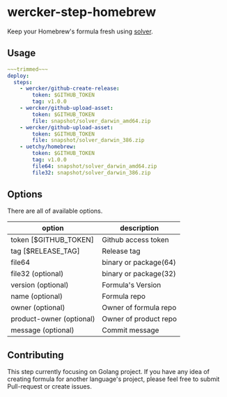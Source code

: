 # wercker-step-homebrew

Keep your Homebrew's formula fresh using [solver](https://github.com/uetchy/solver).

## Usage

```yaml
~~~trimmed~~~
deploy:
  steps:
    - wercker/github-create-release:
        token: $GITHUB_TOKEN
        tag: v1.0.0
    - wercker/github-upload-asset:
        token: $GITHUB_TOKEN
        file: snapshot/solver_darwin_amd64.zip
    - wercker/github-upload-asset:
        token: $GITHUB_TOKEN
        file: snapshot/solver_darwin_386.zip
    - uetchy/homebrew:
        token: $GITHUB_TOKEN
        tag: v1.0.0
        file64: snapshot/solver_darwin_amd64.zip
        file32: snapshot/solver_darwin_386.zip
```

## Options

There are all of available options.

|option |description          |
|-------|---------------------|
|token [$GITHUB_TOKEN]|Github access token  |
|tag [$RELEASE_TAG]|Release tag          |
|file64 |binary or package(64)|
|file32 (optional)|binary or package(32)|
|version (optional)|Formula's Version|
|name (optional)|Formula repo |
|owner (optional)|Owner of formula repo|
|product-owner (optional)|Owner of product repo|
|message (optional)|Commit message|

## Contributing

This step currently focusing on Golang project.
If you have any idea of creating formula for another language's project, please feel free to submit Pull-request or create issues.
